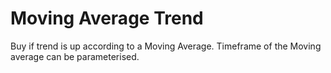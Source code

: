 # Moving Average Trend
Buy if trend is up according to a Moving Average. Timeframe of the Moving average can be parameterised.
